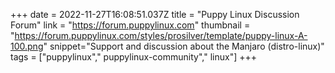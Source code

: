 +++
date = 2022-11-27T16:08:51.037Z
title = "Puppy Linux Discussion Forum"
link = "https://forum.puppylinux.com"
thumbnail = "https://forum.puppylinux.com/styles/prosilver/template/puppy-linux-A-100.png"
snippet="Support and discussion about the Manjaro (distro-linux)"
tags = ["puppylinux"," puppylinux-community"," linux"]
+++
